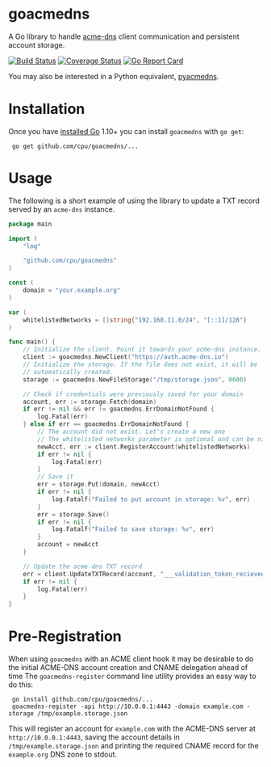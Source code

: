# goacmedns

A Go library to handle [acme-dns](https://github.com/joohoi/acme-dns) client
communication and persistent account storage.

[![Build Status](https://travis-ci.org/cpu/goacmedns.svg?branch=master)](https://travis-ci.org/cpu/goacmedns)
[![Coverage Status](https://coveralls.io/repos/github/cpu/goacmedns/badge.svg?branch=master)](https://coveralls.io/github/cpu/goacmedns?branch=master)
[![Go Report Card](https://goreportcard.com/badge/github.com/cpu/goacmedns)](https://goreportcard.com/report/github.com/cpu/goacmedns)

You may also be interested in a Python equivalent,
[pyacmedns](https://github.com/joohoi/pyacmedns/).

# Installation

Once you have [installed Go](https://golang.org/doc/install) 1.10+ you can
install `goacmedns` with `go get`:

     go get github.com/cpu/goacmedns/...

# Usage

The following is a short example of using the library to update a TXT record
served by an `acme-dns` instance.

```go
package main

import (
	"log"

	"github.com/cpu/goacmedns"
)

const (
	domain = "your.example.org"
)

var (
	whitelistedNetworks = []string{"192.168.11.0/24", "[::1]/128"}
)

func main() {
	// Initialize the client. Point it towards your acme-dns instance.
	client := goacmedns.NewClient("https://auth.acme-dns.io")
	// Initialize the storage. If the file does not exist, it will be
	// automatically created.
	storage := goacmedns.NewFileStorage("/tmp/storage.json", 0600)

	// Check if credentials were previously saved for your domain
	account, err := storage.Fetch(domain)
	if err != nil && err != goacmedns.ErrDomainNotFound {
		log.Fatal(err)
	} else if err == goacmedns.ErrDomainNotFound {
		// The account did not exist. Let's create a new one
		// The whitelisted networks parameter is optional and can be nil
		newAcct, err := client.RegisterAccount(whitelistedNetworks)
		if err != nil {
			log.Fatal(err)
		}
		// Save it
		err = storage.Put(domain, newAcct)
		if err != nil {
			log.Fatalf("Failed to put account in storage: %v", err)
		}
		err = storage.Save()
		if err != nil {
			log.Fatalf("Failed to save storage: %v", err)
		}
		account = newAcct
	}

	// Update the acme-dns TXT record
	err = client.UpdateTXTRecord(account, "___validation_token_recieved_from_the_ca___")
	if err != nil {
		log.Fatal(err)
	}
}
```

# Pre-Registration

When using `goacmedns` with an ACME client hook it may be desirable to do the
initial ACME-DNS account creation and CNAME delegation ahead of time  The
`goacmedns-register` command line utility provides an easy way to do this:

     go install github.com/cpu/goacmedns/...
     goacmedns-register -api http://10.0.0.1:4443 -domain example.com -storage /tmp/example.storage.json

This will register an account for `example.com` with the ACME-DNS server at
`http://10.0.0.1:4443`, saving the account details in
`/tmp/example.storage.json` and printing the required CNAME record for the
`example.org` DNS zone to stdout.
